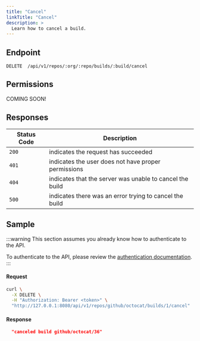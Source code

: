 ```yaml
---
title: "Cancel"
linkTitle: "Cancel"
description: >
  Learn how to cancel a build.
---
```


## Endpoint

```
DELETE  /api/v1/repos/:org/:repo/builds/:build/cancel
```

## Permissions

COMING SOON!

## Responses

| Status Code | Description                                              |
| ----------- | ---------------------------------------------------------|
| `200`       | indicates the request has succeeded                      |
| `401`       | indicates the user does not have proper permissions      |
| `404`       | indicates that the server was unable to cancel the build |
| `500`       | indicates there was an error trying to cancel the build  | 

## Sample

:::warning
This section assumes you already know how to authenticate to the API.

To authenticate to the API, please review the [authentication documentation](/docs/reference/api/authentication/).
:::

#### Request

```sh
curl \
  -X DELETE \
  -H "Authorization: Bearer <token>" \
  "http://127.0.0.1:8080/api/v1/repos/github/octocat/builds/1/cancel"
```

#### Response

```json
  "canceled build github/octocat/36"
```
